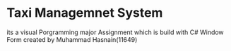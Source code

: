 # Taxi Managemnet System 
 its a visual Porgramming major Assignment which is build  with  C# Window Form created by Muhammad Hasnain(11649)
